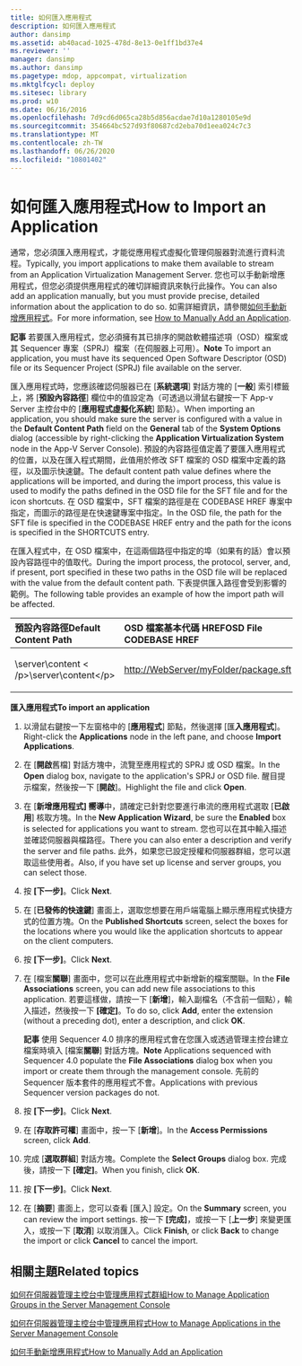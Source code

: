 ```yaml
---
title: 如何匯入應用程式
description: 如何匯入應用程式
author: dansimp
ms.assetid: ab40acad-1025-478d-8e13-0e1ff1bd37e4
ms.reviewer: ''
manager: dansimp
ms.author: dansimp
ms.pagetype: mdop, appcompat, virtualization
ms.mktglfcycl: deploy
ms.sitesec: library
ms.prod: w10
ms.date: 06/16/2016
ms.openlocfilehash: 7d9cd6d065ca28b5d856acdae7d10a1280105e9d
ms.sourcegitcommit: 354664bc527d93f80687cd2eba70d1eea024c7c3
ms.translationtype: MT
ms.contentlocale: zh-TW
ms.lasthandoff: 06/26/2020
ms.locfileid: "10801402"
---
```

# <span data-ttu-id="4ebb8-103">如何匯入應用程式</span><span class="sxs-lookup"><span data-stu-id="4ebb8-103">How to Import an Application</span></span>


<span data-ttu-id="4ebb8-104">通常，您必須匯入應用程式，才能從應用程式虛擬化管理伺服器對流進行資料流程。</span><span class="sxs-lookup"><span data-stu-id="4ebb8-104">Typically, you import applications to make them available to stream from an Application Virtualization Management Server.</span></span> <span data-ttu-id="4ebb8-105">您也可以手動新增應用程式，但您必須提供應用程式的確切詳細資訊來執行此操作。</span><span class="sxs-lookup"><span data-stu-id="4ebb8-105">You can also add an application manually, but you must provide precise, detailed information about the application to do so.</span></span> <span data-ttu-id="4ebb8-106">如需詳細資訊，請參閱[如何手動新增應用程式](how-to-manually-add-an-application.md)。</span><span class="sxs-lookup"><span data-stu-id="4ebb8-106">For more information, see [How to Manually Add an Application](how-to-manually-add-an-application.md).</span></span>

<span data-ttu-id="4ebb8-107">**記事** 若要匯入應用程式，您必須擁有其已排序的開啟軟體描述項（OSD）檔案或其 Sequencer 專案（SPRJ）檔案（在伺服器上可用）。</span><span class="sxs-lookup"><span data-stu-id="4ebb8-107">**Note** To import an application, you must have its sequenced Open Software Descriptor (OSD) file or its Sequencer Project (SPRJ) file available on the server.</span></span>

 

<span data-ttu-id="4ebb8-108">匯入應用程式時，您應該確認伺服器已在 [**系統選項**] 對話方塊的 [**一般**] 索引標籤上，將 [**預設內容路徑**] 欄位中的值設定為（可透過以滑鼠右鍵按一下 App-v Server 主控台中的 [**應用程式虛擬化系統**] 節點）。</span><span class="sxs-lookup"><span data-stu-id="4ebb8-108">When importing an application, you should make sure the server is configured with a value in the **Default Content Path** field on the **General** tab of the **System Options** dialog (accessible by right-clicking the **Application Virtualization System** node in the App-V Server Console).</span></span> <span data-ttu-id="4ebb8-109">預設的內容路徑值定義了要匯入應用程式的位置，以及在匯入程式期間，此值用於修改 SFT 檔案的 OSD 檔案中定義的路徑，以及圖示快速鍵。</span><span class="sxs-lookup"><span data-stu-id="4ebb8-109">The default content path value defines where the applications will be imported, and during the import process, this value is used to modify the paths defined in the OSD file for the SFT file and for the icon shortcuts.</span></span> <span data-ttu-id="4ebb8-110">在 OSD 檔案中，SFT 檔案的路徑是在 CODEBASE HREF 專案中指定，而圖示的路徑是在快速鍵專案中指定。</span><span class="sxs-lookup"><span data-stu-id="4ebb8-110">In the OSD file, the path for the SFT file is specified in the CODEBASE HREF entry and the path for the icons is specified in the SHORTCUTS entry.</span></span>

<span data-ttu-id="4ebb8-111">在匯入程式中，在 OSD 檔案中，在這兩個路徑中指定的埠（如果有的話）會以預設內容路徑中的值取代。</span><span class="sxs-lookup"><span data-stu-id="4ebb8-111">During the import process, the protocol, server, and, if present, port specified in these two paths in the OSD file will be replaced with the value from the default content path.</span></span> <span data-ttu-id="4ebb8-112">下表提供匯入路徑會受到影響的範例。</span><span class="sxs-lookup"><span data-stu-id="4ebb8-112">The following table provides an example of how the import path will be affected.</span></span>

<table>
<colgroup>
<col width="33%" />
<col width="33%" />
<col width="33%" />
</colgroup>
<thead>
<tr class="header">
<th align="left"><span data-ttu-id="4ebb8-113">預設內容路徑</span><span class="sxs-lookup"><span data-stu-id="4ebb8-113">Default Content Path</span></span></th>
<th align="left"><span data-ttu-id="4ebb8-114">OSD 檔案基本代碼 HREF</span><span class="sxs-lookup"><span data-stu-id="4ebb8-114">OSD File CODEBASE HREF</span></span></th>
<th align="left"><span data-ttu-id="4ebb8-115">結果值</span><span class="sxs-lookup"><span data-stu-id="4ebb8-115">Resulting Value</span></span></th>
</tr>
</thead>
<tbody>
<tr class="odd">
<td align="left"><p><span data-ttu-id="4ebb8-116">\server\content &lt; /p&gt;</span><span class="sxs-lookup"><span data-stu-id="4ebb8-116">\server\content&lt;/p&gt;</span></span></td>
<td align="left"><p><a href="http://WebServer/myFolder/package.sft" data-raw-source="http://WebServer/myFolder/package.sft">http://WebServer/myFolder/package.sft</a></p></td>
<td align="left"><p><span data-ttu-id="4ebb8-117">\server\content\myFolder\package.sft</span><span class="sxs-lookup"><span data-stu-id="4ebb8-117">\server\content\myFolder\package.sft</span></span></p></td>
</tr>
</tbody>
</table>

 

**<span data-ttu-id="4ebb8-118">匯入應用程式</span><span class="sxs-lookup"><span data-stu-id="4ebb8-118">To import an application</span></span>**

1.  <span data-ttu-id="4ebb8-119">以滑鼠右鍵按一下左窗格中的 [**應用程式**] 節點，然後選擇 [匯**入應用程式**]。</span><span class="sxs-lookup"><span data-stu-id="4ebb8-119">Right-click the **Applications** node in the left pane, and choose **Import Applications**.</span></span>

2.  <span data-ttu-id="4ebb8-120">在 [**開啟**舊檔] 對話方塊中，流覽至應用程式的 SPRJ 或 OSD 檔案。</span><span class="sxs-lookup"><span data-stu-id="4ebb8-120">In the **Open** dialog box, navigate to the application's SPRJ or OSD file.</span></span> <span data-ttu-id="4ebb8-121">醒目提示檔案，然後按一下 [**開啟**]。</span><span class="sxs-lookup"><span data-stu-id="4ebb8-121">Highlight the file and click **Open**.</span></span>

3.  <span data-ttu-id="4ebb8-122">在 [**新增應用程式] 嚮導**中，請確定已針對您要進行串流的應用程式選取 [**已啟用**] 核取方塊。</span><span class="sxs-lookup"><span data-stu-id="4ebb8-122">In the **New Application Wizard**, be sure the **Enabled** box is selected for applications you want to stream.</span></span> <span data-ttu-id="4ebb8-123">您也可以在其中輸入描述並確認伺服器與檔路徑。</span><span class="sxs-lookup"><span data-stu-id="4ebb8-123">There you can also enter a description and verify the server and file paths.</span></span> <span data-ttu-id="4ebb8-124">此外，如果您已設定授權和伺服器群組，您可以選取這些使用者。</span><span class="sxs-lookup"><span data-stu-id="4ebb8-124">Also, if you have set up license and server groups, you can select those.</span></span>

4.  <span data-ttu-id="4ebb8-125">按 **\[下一步\]**。</span><span class="sxs-lookup"><span data-stu-id="4ebb8-125">Click **Next**.</span></span>

5.  <span data-ttu-id="4ebb8-126">在 [**已發佈的快速鍵**] 畫面上，選取您想要在用戶端電腦上顯示應用程式快捷方式的位置方塊。</span><span class="sxs-lookup"><span data-stu-id="4ebb8-126">On the **Published Shortcuts** screen, select the boxes for the locations where you would like the application shortcuts to appear on the client computers.</span></span>

6.  <span data-ttu-id="4ebb8-127">按 **\[下一步\]**。</span><span class="sxs-lookup"><span data-stu-id="4ebb8-127">Click **Next**.</span></span>

7.  <span data-ttu-id="4ebb8-128">在 [檔案**關聯**] 畫面中，您可以在此應用程式中新增新的檔案關聯。</span><span class="sxs-lookup"><span data-stu-id="4ebb8-128">In the **File Associations** screen, you can add new file associations to this application.</span></span> <span data-ttu-id="4ebb8-129">若要這樣做，請按一下 [**新增**]，輸入副檔名（不含前一個點），輸入描述，然後按一下 **[確定]**。</span><span class="sxs-lookup"><span data-stu-id="4ebb8-129">To do so, click **Add**, enter the extension (without a preceding dot), enter a description, and click **OK**.</span></span>

    <span data-ttu-id="4ebb8-130">**記事** 使用 Sequencer 4.0 排序的應用程式會在您匯入或透過管理主控台建立檔案時填入 [檔案**關聯**] 對話方塊。</span><span class="sxs-lookup"><span data-stu-id="4ebb8-130">**Note** Applications sequenced with Sequencer 4.0 populate the **File Associations** dialog box when you import or create them through the management console.</span></span> <span data-ttu-id="4ebb8-131">先前的 Sequencer 版本套件的應用程式不會。</span><span class="sxs-lookup"><span data-stu-id="4ebb8-131">Applications with previous Sequencer version packages do not.</span></span>

     

8.  <span data-ttu-id="4ebb8-132">按 **\[下一步\]**。</span><span class="sxs-lookup"><span data-stu-id="4ebb8-132">Click **Next**.</span></span>

9.  <span data-ttu-id="4ebb8-133">在 [**存取許可權**] 畫面中，按一下 [**新增**]。</span><span class="sxs-lookup"><span data-stu-id="4ebb8-133">In the **Access Permissions** screen, click **Add**.</span></span>

10. <span data-ttu-id="4ebb8-134">完成 [**選取群組**] 對話方塊。</span><span class="sxs-lookup"><span data-stu-id="4ebb8-134">Complete the **Select Groups** dialog box.</span></span> <span data-ttu-id="4ebb8-135">完成後，請按一下 **[確定]**。</span><span class="sxs-lookup"><span data-stu-id="4ebb8-135">When you finish, click **OK**.</span></span>

11. <span data-ttu-id="4ebb8-136">按 **\[下一步\]**。</span><span class="sxs-lookup"><span data-stu-id="4ebb8-136">Click **Next**.</span></span>

12. <span data-ttu-id="4ebb8-137">在 [**摘要**] 畫面上，您可以查看 [匯入] 設定。</span><span class="sxs-lookup"><span data-stu-id="4ebb8-137">On the **Summary** screen, you can review the import settings.</span></span> <span data-ttu-id="4ebb8-138">按一下 **[完成]**，或按一下 [**上一步**] 來變更匯入，或按一下 [**取消**] 以取消匯入。</span><span class="sxs-lookup"><span data-stu-id="4ebb8-138">Click **Finish**, or click **Back** to change the import or click **Cancel** to cancel the import.</span></span>

## <span data-ttu-id="4ebb8-139">相關主題</span><span class="sxs-lookup"><span data-stu-id="4ebb8-139">Related topics</span></span>


[<span data-ttu-id="4ebb8-140">如何在伺服器管理主控台中管理應用程式群組</span><span class="sxs-lookup"><span data-stu-id="4ebb8-140">How to Manage Application Groups in the Server Management Console</span></span>](how-to-manage-application-groups-in-the-server-management-console.md)

[<span data-ttu-id="4ebb8-141">如何在伺服器管理主控台中管理應用程式</span><span class="sxs-lookup"><span data-stu-id="4ebb8-141">How to Manage Applications in the Server Management Console</span></span>](how-to-manage-applications-in-the-server-management-console.md)

[<span data-ttu-id="4ebb8-142">如何手動新增應用程式</span><span class="sxs-lookup"><span data-stu-id="4ebb8-142">How to Manually Add an Application</span></span>](how-to-manually-add-an-application.md)

 

 






